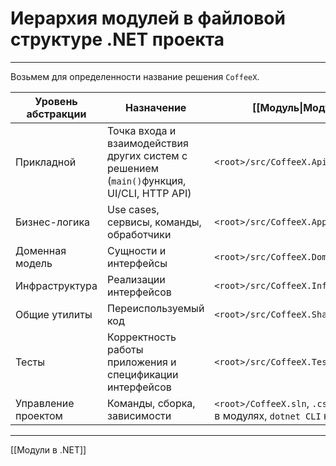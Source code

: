 # Иерархия модулей в файловой структуре .NET проекта

---

Возьмем для определенности название решения `CoffeeX`.

| Уровень абстракции  | Назначение                                                                                | [[Модуль\|Модули]]                                                     |
| ------------------- | ----------------------------------------------------------------------------------------- | ---------------------------------------------------------------------- |
| Прикладной          | Точка входа и взаимодействия других систем с решением (`main()`функция, UI/CLI, HTTP API) | `<root>/src/CoffeeX.Api/`                                              |
| Бизнес-логика       | Use cases, сервисы, команды, обработчики                                                  | `<root>/src/CoffeeX.Application/`                                      |
| Доменная модель     | Сущности и интерфейсы                                                                     | `<root>/src/CoffeeX.Domain/`                                           |
| Инфраструктура      | Реализации интерфейсов                                                                    | `<root>/src/CoffeeX.Infrastructure/`                                   |
| Общие утилиты       | Переиспользуемый код                                                                      | `<root>/src/CoffeeX.Shared/`                                           |
| Тесты               | Корректность работы приложения и спецификации интерфейсов                                 | `<root>/src/CoffeeX.Tests/`                                            |
| Управление проектом | Команды, сборка, зависимости                                                              | `<root>/CoffeeX.sln`, `.csproj` файлы в модулях, `dotnet CLI` команды. |
 
---

[[Модули в .NET]]